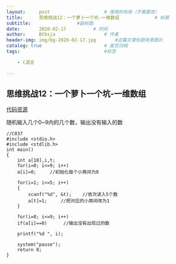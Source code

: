 ```yaml
---
layout:     post   				    # 使用的布局（不需要改）
title:      思维挑战12：一个萝卜一个坑-一维数组			    # 标题 
subtitle:                 #副标题
date:       2020-02-17			# 时间
author:     Btbsja					# 作者
header-img: img/bg-2020-02-17.jpg 	    #这篇文章标题背景图片
catalog: true 						# 是否归档
tags:								#标签

    - C语言

---
```

思维挑战12：一个萝卜一个坑-一维数组
-

[代码资源](https://download.csdn.net/download/Btbsja/12155126)

随机输入几个0~9内的几个数，输出没有输入的数

    //C037
    #include <stdio.h>
    #include <stdlib.h>
    int main()
    {
        int a[10],i,t;
        for(i=0; i<=9; i++)
        a[i]=0;     //初始化每个小房间为0
        
        for(i=1; i<=5; i++)
        {
            scanf("%d", &t);    //依次读入5个数
            a[t]=1;     //把对应的小房间改为1
        }
        
        for(i=0; i<=9; i++)
        if(a[i]==0)      //输出没有出现过的数
        
        printf("%d ", i);
        
        system("pause");
        return 0;
    }